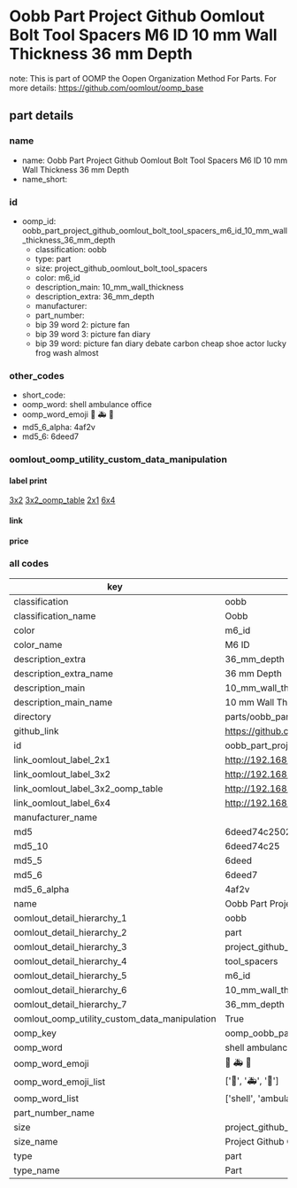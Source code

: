 # Oobb Part Project Github Oomlout Bolt Tool Spacers M6 ID 10 mm Wall Thickness 36 mm Depth  

note: This is part of OOMP the Oopen Organization Method For Parts. For more details: https://github.com/oomlout/oomp_base

##  part details
  







### name
* name: Oobb Part Project Github Oomlout Bolt Tool Spacers M6 ID 10 mm Wall Thickness 36 mm Depth
* name_short: 
### id
* oomp_id: oobb_part_project_github_oomlout_bolt_tool_spacers_m6_id_10_mm_wall_thickness_36_mm_depth
  * classification: oobb
  * type: part
  * size: project_github_oomlout_bolt_tool_spacers
  * color: m6_id
  * description_main: 10_mm_wall_thickness
  * description_extra: 36_mm_depth
  * manufacturer: 
  * part_number: 
  * bip 39 word 2: picture fan
  * bip 39 word 3: picture fan diary
  * bip 39 word: picture fan diary debate carbon cheap shoe actor lucky frog wash almost

### other_codes
* short_code: 
* oomp_word: shell ambulance office
* oomp_word_emoji :shell: :ambulance: :office:
* md5_6_alpha: 4af2v
* md5_6: 6deed7






### oomlout_oomp_utility_custom_data_manipulation
#### label print
[3x2](http://192.168.1.245:1112/?label=oomp%204af2v)
[3x2_oomp_table](http://192.168.1.108:1112/?label=oomp%204af2v)
[2x1](http://192.168.1.242:1112/?label=oomp%204af2v)
[6x4](http://192.168.1.55:1112/?label=oomp%204af2v)    

#### link

                              

#### price







### all codes 
| key | value |  
| --- | --- |  
| classification | oobb |  
| classification_name | Oobb |  
| color | m6_id |  
| color_name | M6 ID |  
| description_extra | 36_mm_depth |  
| description_extra_name | 36 mm Depth |  
| description_main | 10_mm_wall_thickness |  
| description_main_name | 10 mm Wall Thickness |  
| directory | parts/oobb_part_project_github_oomlout_bolt_tool_spacers_m6_id_10_mm_wall_thickness_36_mm_depth |  
| github_link | https://github.com/oomlout/oomlout_oomp_part_src/tree/main/parts/oobb_part_project_github_oomlout_bolt_tool_spacers_m6_id_10_mm_wall_thickness_36_mm_depth |  
| id | oobb_part_project_github_oomlout_bolt_tool_spacers_m6_id_10_mm_wall_thickness_36_mm_depth |  
| link_oomlout_label_2x1 | http://192.168.1.242:1112/?label=oomp%204af2v |  
| link_oomlout_label_3x2 | http://192.168.1.245:1112/?label=oomp%204af2v |  
| link_oomlout_label_3x2_oomp_table | http://192.168.1.108:1112/?label=oomp%204af2v |  
| link_oomlout_label_6x4 | http://192.168.1.55:1112/?label=oomp%204af2v |  
| manufacturer_name |  |  
| md5 | 6deed74c2502b8cc9b9133847a94b522 |  
| md5_10 | 6deed74c25 |  
| md5_5 | 6deed |  
| md5_6 | 6deed7 |  
| md5_6_alpha | 4af2v |  
| name | Oobb Part Project Github Oomlout Bolt Tool Spacers M6 ID 10 mm Wall Thickness 36 mm Depth |  
| oomlout_detail_hierarchy_1 | oobb |  
| oomlout_detail_hierarchy_2 | part |  
| oomlout_detail_hierarchy_3 | project_github_bolt |  
| oomlout_detail_hierarchy_4 | tool_spacers |  
| oomlout_detail_hierarchy_5 | m6_id |  
| oomlout_detail_hierarchy_6 | 10_mm_wall_thickness |  
| oomlout_detail_hierarchy_7 | 36_mm_depth |  
| oomlout_oomp_utility_custom_data_manipulation | True |  
| oomp_key | oomp_oobb_part_project_github_oomlout_bolt_tool_spacers_m6_id_10_mm_wall_thickness_36_mm_depth |  
| oomp_word | shell ambulance office |  
| oomp_word_emoji | :shell: :ambulance: :office: |  
| oomp_word_emoji_list | [':shell:', ':ambulance:', ':office:'] |  
| oomp_word_list | ['shell', 'ambulance', 'office'] |  
| part_number_name |  |  
| size | project_github_oomlout_bolt_tool_spacers |  
| size_name | Project Github Oomlout Bolt Tool Spacers |  
| type | part |  
| type_name | Part |  
